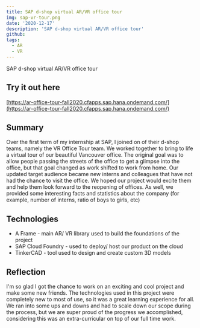 ```yaml
---
title: SAP d-shop virtual AR/VR office tour
img: sap-vr-tour.png
date: '2020-12-17'
description: 'SAP d-shop virtual AR/VR office tour'
github: 
tags:
  - AR
  - VR
---
```




SAP d-shop virtual AR/VR office tour

## Try it out here
[https://ar-office-tour-fall2020.cfapps.sap.hana.ondemand.com/](https://ar-office-tour-fall2020.cfapps.sap.hana.ondemand.com/)


## Summary
Over the first term of my internship at SAP, I joined on of their d-shop teams, namely the VR Office Tour team. We worked together to bring to life a virtual tour of our beautiful Vancouver office. The original goal was to allow people passing the streets of the office to get a glimpse into the office, but that goal changed as work shifted to work from home. Our updated target audience became new interns and colleagues that have not had the chance to visit the office. We hoped our project would excite them and help them look forward to the reopening of offices. As well, we provided some interesting facts and statistics about the company (for example, number of interns, ratio of boys to girls, etc)


## Technologies
- A Frame - main AR/ VR library used to build the foundations of the project
- SAP Cloud Foundry - used to deploy/ host our product on the cloud
- TinkerCAD - tool used to design and create custom 3D models


## Reflection
I'm so glad I got the chance to work on an exciting and cool project and make some new friends. The technologies used in this project were completely new to most of use, so it was a great learning experience for all. We ran into some ups and downs and had to scale down our scope during the process, but we are super proud of the progress we accomplished, considering this was an extra-curricular on top of our full time work.

